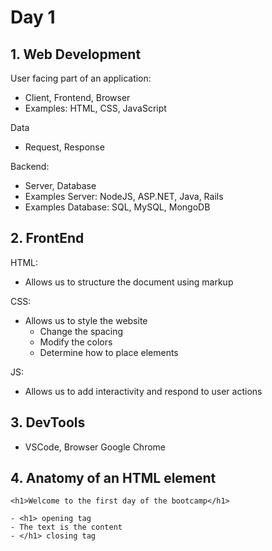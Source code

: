# Day 1

## 1. Web Development

User facing part of an application:

- Client, Frontend, Browser
- Examples: HTML, CSS, JavaScript

Data

- Request, Response

Backend:

- Server, Database
- Examples Server: NodeJS, ASP.NET, Java, Rails
- Examples Database: SQL, MySQL, MongoDB

## 2. FrontEnd

HTML:

- Allows us to structure the document using markup

CSS:

- Allows us to style the website
  - Change the spacing
  - Modify the colors
  - Determine how to place elements

JS:

- Allows us to add interactivity and respond to user actions

## 3. DevTools

- VSCode, Browser Google Chrome

## 4. Anatomy of an HTML element

`<h1>Welcome to the first day of the bootcamp</h1>`

`- <h1> opening tag`  
`- The text is the content`  
`- </h1> closing tag`
